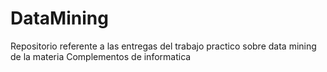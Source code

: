 # DataMining
Repositorio referente a las entregas del trabajo practico sobre data mining de la materia Complementos de informatica
